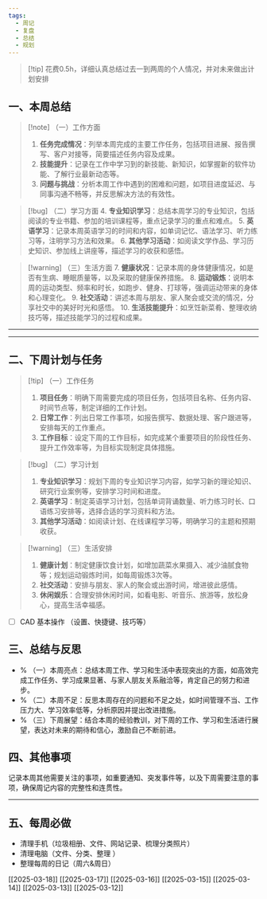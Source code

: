 ```yaml
---
tags:
  - 周记
  - 复盘
  - 总结
  - 规划
---
```

> [!tip] 花费0.5h，详细认真总结过去一到两周的个人情况，并对未来做出计划安排

## 一、本周总结

> [!note] （一）工作方面
> 1. **任务完成情况**：列举本周完成的主要工作任务，包括项目进展、报告撰写、客户对接等，简要描述任务内容及成果。
> 2. **技能提升**：记录在工作中学习到的新技能、新知识，如掌握新的软件功能、了解行业最新动态等。
> 3. **问题与挑战**：分析本周工作中遇到的困难和问题，如项目进度延迟、与同事沟通不畅等，并反思解决方法的有效性。

> [!bug] （二）学习方面
> 4. **专业知识学习**：总结本周学习的专业知识，包括阅读的专业书籍、参加的培训课程等，重点记录学习的重点和难点。
> 5. **英语学习**：记录本周英语学习的时间和内容，如单词记忆、语法学习、听力练习等，注明学习方法和效果。
> 6. **其他学习活动**：如阅读文学作品、学习历史知识、参加线上讲座等，描述学习的收获和感悟。

> [!warning] （三）生活方面
> 7. **健康状况**：记录本周的身体健康情况，如是否有生病、睡眠质量等，以及采取的健康保养措施。
> 8. **运动锻炼**：说明本周的运动类型、频率和时长，如跑步、健身、打球等，强调运动带来的身体和心理变化。
> 9. **社交活动**：讲述本周与朋友、家人聚会或交流的情况，分享社交中的美好时光和感悟。
> 10. **生活技能提升**：如烹饪新菜肴、整理收纳技巧等，描述技能学习的过程和成果。
---





---
## 二、下周计划与任务

> [!tip] （一）工作任务
> 1. **项目任务**：明确下周需要完成的项目任务，包括项目名称、任务内容、时间节点等，制定详细的工作计划。
> 2. **日常工作**：列出日常工作事项，如报告撰写、数据处理、客户跟进等，安排每天的工作重点。
> 3. **工作目标**：设定下周的工作目标，如完成某个重要项目的阶段性任务、提升工作效率等，为目标实现制定具体措施。

> [!bug] （二）学习计划
> 1. **专业知识学习**：规划下周的专业知识学习内容，如学习新的理论知识、研究行业案例等，安排学习时间和进度。
> 2. **英语学习**：制定英语学习计划，包括单词背诵数量、听力练习时长、口语练习安排等，选择合适的学习资料和方法。
> 3. **其他学习活动**：如阅读计划、在线课程学习等，明确学习的主题和预期收获。

 > [!warning] （三）生活安排
 > 1. **健康计划**：制定健康饮食计划，如增加蔬菜水果摄入、减少油腻食物等；规划运动锻炼时间，如每周锻炼3次等。
 > 2. **社交活动**：安排与朋友、家人的聚会或出游时间，增进彼此感情。
 > 3. **休闲娱乐**：合理安排休闲时间，如看电影、听音乐、旅游等，放松身心，提高生活幸福感。

- [ ] CAD 基本操作 （设置、快捷键、技巧等）




## 三、总结与反思

 - % （一）本周亮点：总结本周工作、学习和生活中表现突出的方面，如高效完成工作任务、学习成果显著、与家人朋友关系融洽等，肯定自己的努力和进步。
 - % （二）本周不足：反思本周存在的问题和不足之处，如时间管理不当、工作压力大、学习效率低等，分析原因并提出改进措施。
 - % （三）下周展望：结合本周的经验教训，对下周的工作、学习和生活进行展望，表达对未来的期待和信心，激励自己不断前进。







## 四、其他事项
记录本周其他需要关注的事项，如重要通知、突发事件等，以及下周需要注意的事项，确保周记内容的完整性和连贯性。






---


## 五、每周必做
- 清理手机（垃圾相册、文件、网站记录、梳理分类照片）
- 清理电脑（文件、分类、整理 ）
- 整理每周的日记（周六&周日）




[[2025-03-18]]
[[2025-03-17]]
[[2025-03-16]]
[[2025-03-15]]
[[2025-03-14]]
[[2025-03-13]]
[[2025-03-12]]


